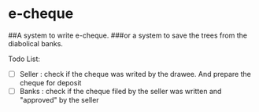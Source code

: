 # e-cheque
##A system to write e-cheque.
###or a system to save the trees from the diabolical banks.

Todo List:
-[ ] Seller : check if the cheque was writed by the drawee. And prepare the cheque for deposit
-[ ] Banks : check if the cheque filed by the seller was written and "approved" by the seller
